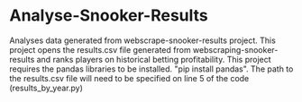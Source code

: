 # Analyse-Snooker-Results
Analyses data generated from webscrape-snooker-results project.
This project opens the results.csv file generated from webscraping-snooker-results and ranks players on historical betting profitability.
This project requires the pandas libraries to be installed. "pip install pandas".
The path to the results.csv file will need to be specified on line 5 of the code (results_by_year.py)
